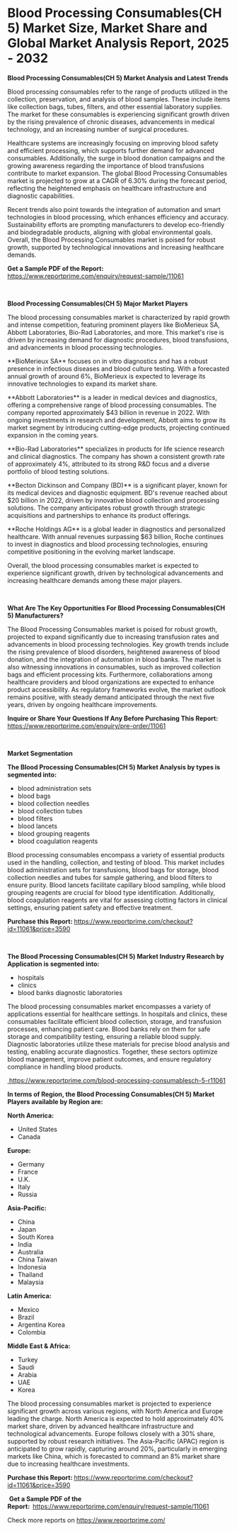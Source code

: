 <p><h1>Blood Processing Consumables(CH 5) Market Size, Market Share and Global Market Analysis Report, 2025 - 2032</h1></p><p><strong>Blood Processing Consumables(CH 5) Market Analysis and Latest Trends</strong></p>
<p><p>Blood processing consumables refer to the range of products utilized in the collection, preservation, and analysis of blood samples. These include items like collection bags, tubes, filters, and other essential laboratory supplies. The market for these consumables is experiencing significant growth driven by the rising prevalence of chronic diseases, advancements in medical technology, and an increasing number of surgical procedures. </p><p>Healthcare systems are increasingly focusing on improving blood safety and efficient processing, which supports further demand for advanced consumables. Additionally, the surge in blood donation campaigns and the growing awareness regarding the importance of blood transfusions contribute to market expansion. The global Blood Processing Consumables market is projected to grow at a CAGR of 6.30% during the forecast period, reflecting the heightened emphasis on healthcare infrastructure and diagnostic capabilities.</p><p>Recent trends also point towards the integration of automation and smart technologies in blood processing, which enhances efficiency and accuracy. Sustainability efforts are prompting manufacturers to develop eco-friendly and biodegradable products, aligning with global environmental goals. Overall, the Blood Processing Consumables market is poised for robust growth, supported by technological innovations and increasing healthcare demands.</p></p>
<p><strong>Get a Sample PDF of the Report:&nbsp;</strong> <a href="https://www.reportprime.com/enquiry/request-sample/11061?utm_campaign=3206&utm_medium=2&utm_source=Github&utm_content=ia&utm_term=20032025&utm_id=blood-processing-consumablesch-5">https://www.reportprime.com/enquiry/request-sample/11061</a></p>
<p>&nbsp;</p>
<p><strong>Blood Processing Consumables(CH 5) Major Market Players</strong></p>
<p><p>The blood processing consumables market is characterized by rapid growth and intense competition, featuring prominent players like BioMerieux SA, Abbott Laboratories, Bio-Rad Laboratories, and more. This market's rise is driven by increasing demand for diagnostic procedures, blood transfusions, and advancements in blood processing technologies.</p><p>**BioMerieux SA** focuses on in vitro diagnostics and has a robust presence in infectious diseases and blood culture testing. With a forecasted annual growth of around 6%, BioMerieux is expected to leverage its innovative technologies to expand its market share.</p><p>**Abbott Laboratories** is a leader in medical devices and diagnostics, offering a comprehensive range of blood processing consumables. The company reported approximately $43 billion in revenue in 2022. With ongoing investments in research and development, Abbott aims to grow its market segment by introducing cutting-edge products, projecting continued expansion in the coming years.</p><p>**Bio-Rad Laboratories** specializes in products for life science research and clinical diagnostics. The company has shown a consistent growth rate of approximately 4%, attributed to its strong R&D focus and a diverse portfolio of blood testing solutions.</p><p>**Becton Dickinson and Company (BD)** is a significant player, known for its medical devices and diagnostic equipment. BD's revenue reached about $20 billion in 2022, driven by innovative blood collection and processing solutions. The company anticipates robust growth through strategic acquisitions and partnerships to enhance its product offerings.</p><p>**Roche Holdings AG** is a global leader in diagnostics and personalized healthcare. With annual revenues surpassing $63 billion, Roche continues to invest in diagnostics and blood processing technologies, ensuring competitive positioning in the evolving market landscape.</p><p>Overall, the blood processing consumables market is expected to experience significant growth, driven by technological advancements and increasing healthcare demands among these major players.</p></p>
<p>&nbsp;</p>
<p><strong>What Are The Key Opportunities For Blood Processing Consumables(CH 5) Manufacturers?</strong></p>
<p><p>The Blood Processing Consumables market is poised for robust growth, projected to expand significantly due to increasing transfusion rates and advancements in blood processing technologies. Key growth trends include the rising prevalence of blood disorders, heightened awareness of blood donation, and the integration of automation in blood banks. The market is also witnessing innovations in consumables, such as improved collection bags and efficient processing kits. Furthermore, collaborations among healthcare providers and blood organizations are expected to enhance product accessibility. As regulatory frameworks evolve, the market outlook remains positive, with steady demand anticipated through the next five years, driven by ongoing healthcare improvements.</p></p>
<p><strong>Inquire or Share Your Questions If Any Before Purchasing This Report:</strong> <a href="https://www.reportprime.com/enquiry/pre-order/11061?utm_campaign=3206&utm_medium=2&utm_source=Github&utm_content=ia&utm_term=20032025&utm_id=blood-processing-consumablesch-5">https://www.reportprime.com/enquiry/pre-order/11061</a></p>
<p>&nbsp;</p>
<p><strong>Market Segmentation</strong></p>
<p><strong>The Blood Processing Consumables(CH 5) Market Analysis by types is segmented into:</strong></p>
<p><ul><li>blood administration sets</li><li>blood bags</li><li>blood collection needles</li><li>blood collection tubes</li><li>blood filters</li><li>blood lancets</li><li>blood grouping reagents</li><li>blood coagulation reagents</li></ul></p>
<p><p>Blood processing consumables encompass a variety of essential products used in the handling, collection, and testing of blood. This market includes blood administration sets for transfusions, blood bags for storage, blood collection needles and tubes for sample gathering, and blood filters to ensure purity. Blood lancets facilitate capillary blood sampling, while blood grouping reagents are crucial for blood type identification. Additionally, blood coagulation reagents are vital for assessing clotting factors in clinical settings, ensuring patient safety and effective treatment.</p></p>
<p><strong>Purchase this Report:&nbsp;</strong><a href="https://www.reportprime.com/checkout?id=11061&price=3590&utm_campaign=3206&utm_medium=2&utm_source=Github&utm_content=ia&utm_term=20032025&utm_id=blood-processing-consumablesch-5">https://www.reportprime.com/checkout?id=11061&price=3590</a></p>
<p>&nbsp;</p>
<p><strong>The Blood Processing Consumables(CH 5) Market Industry Research by Application is segmented into:</strong></p>
<p><ul><li>hospitals</li><li>clinics</li><li>blood banks diagnostic laboratories</li></ul></p>
<p><p>The blood processing consumables market encompasses a variety of applications essential for healthcare settings. In hospitals and clinics, these consumables facilitate efficient blood collection, storage, and transfusion processes, enhancing patient care. Blood banks rely on them for safe storage and compatibility testing, ensuring a reliable blood supply. Diagnostic laboratories utilize these materials for precise blood analysis and testing, enabling accurate diagnostics. Together, these sectors optimize blood management, improve patient outcomes, and ensure regulatory compliance in handling blood products.</p></p>
<p><a href="https://www.reportprime.com/blood-processing-consumablesch-5-r11061?utm_campaign=3206&utm_medium=2&utm_source=Github&utm_content=ia&utm_term=20032025&utm_id=blood-processing-consumablesch-5">&nbsp;https://www.reportprime.com/blood-processing-consumablesch-5-r11061</a></p>
<p><strong>In terms of Region, the Blood Processing Consumables(CH 5) Market Players available by Region are:</strong></p>
<p>
    <p> <strong> North America: </strong>
        <ul>
            <li>United States</li>
            <li>Canada</li>
        </ul>
        </p> 
    <p> <strong> Europe: </strong>
        <ul>
            <li>Germany</li>
            <li>France</li>
            <li>U.K.</li>
            <li>Italy</li>
            <li>Russia</li>
        </ul>
        </p> 
    <p> <strong> Asia-Pacific: </strong>
        <ul>
            <li>China</li>
            <li>Japan</li>
            <li>South Korea</li>
            <li>India</li>
            <li>Australia</li>
            <li>China Taiwan</li>
            <li>Indonesia</li>
            <li>Thailand</li>
            <li>Malaysia</li>
        </ul>
        </p> 
    <p> <strong> Latin America: </strong>
        <ul>
            <li>Mexico</li>
            <li>Brazil</li>
            <li>Argentina Korea</li>
            <li>Colombia</li>
        </ul>
        </p> 
    <p> <strong> Middle East & Africa: </strong>
        <ul>
            <li>Turkey</li>
            <li>Saudi</li>
            <li>Arabia</li>
            <li>UAE</li>
            <li>Korea</li>
        </ul>
    </p>
    </p>
<p><p>The blood processing consumables market is projected to experience significant growth across various regions, with North America and Europe leading the charge. North America is expected to hold approximately 40% market share, driven by advanced healthcare infrastructure and technological advancements. Europe follows closely with a 30% share, supported by robust research initiatives. The Asia-Pacific (APAC) region is anticipated to grow rapidly, capturing around 20%, particularly in emerging markets like China, which is forecasted to command an 8% market share due to increasing healthcare investments.</p></p>
<p><strong>Purchase this Report: </strong><a href="https://www.reportprime.com/checkout?id=11061&price=3590&utm_campaign=3206&utm_medium=2&utm_source=Github&utm_content=ia&utm_term=20032025&utm_id=blood-processing-consumablesch-5">https://www.reportprime.com/checkout?id=11061&price=3590</a></p>
<p>&nbsp;<strong>Get a Sample PDF of the Report:&nbsp;&nbsp;</strong><a href="https://www.reportprime.com/enquiry/request-sample/11061?utm_campaign=3206&utm_medium=2&utm_source=Github&utm_content=ia&utm_term=20032025&utm_id=blood-processing-consumablesch-5">https://www.reportprime.com/enquiry/request-sample/11061</a></p>
<p><strong></strong></p>
<p>Check more reports on <a href="https://www.reportprime.com/?utm_campaign=3206&utm_medium=2&utm_source=Github&utm_content=ia&utm_term=20032025&utm_id=blood-processing-consumablesch-5">https://www.reportprime.com/</a></p>